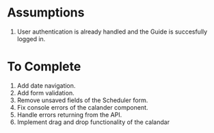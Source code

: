 # Assumptions

1. User authentication is already handled and the Guide is succesfully logged in.

# To Complete

1. Add date navigation.
2. Add form validation.
3. Remove unsaved fields of the Scheduler form.
4. Fix console errors of the calander component.
5. Handle errors returning from the API.
6. Implement drag and drop functionality of the calandar
